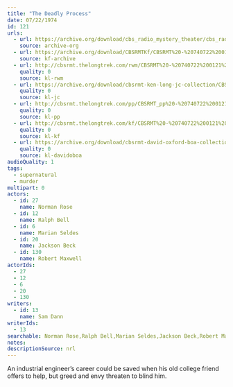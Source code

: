 ```yaml
---
title: "The Deadly Process"
date: 07/22/1974
id: 121
urls: 
  - url: https://archive.org/download/cbs_radio_mystery_theater/cbs_radio_mystery_theater-0101-0150.zip/cbs_radio_mystery_theater-0101-0150%2Fcbsrmt_0121_the_deadly_process.mp3
    source: archive-org
  - url: https://archive.org/download/CBSRMTKf/CBSRMT%20-%20740722%200121%20The%20Deadly%20Process_kf.mp3
    source: kf-archive
  - url: http://cbsrmt.thelongtrek.com/rwm/CBSRMT%20-%20740722%200121%20The%20Deadly%20Process_rwm.mp3
    quality: 0
    source: kl-rwm
  - url: https://archive.org/download/cbsrmt-ken-long-jc-collection/CBSRMT - 740722 0121 Deadly Process. vbr df buzz_jc.mp3
    quality: 0
    source: kl-jc
  - url: http://cbsrmt.thelongtrek.com/pp/CBSRMT_pp%20-%20740722%200121%20The%20Deadly%20Process.mp3
    quality: 0
    source: kl-pp
  - url: http://cbsrmt.thelongtrek.com/kf/CBSRMT%20-%20740722%200121%20The%20Deadly%20Process_kf.mp3
    quality: 0
    source: kl-kf
  - url: https://archive.org/download/cbsrmt-david-oxford-boa-collection/CBSRMT-740722-0121-The-Deadly-Process-(64-44)_kf-{BoA}.mp3
    quality: 0
    source: kl-davidoboa
audioQuality: 1
tags: 
  - supernatural
  - murder
multipart: 0
actors:  
  - id: 27
    name: Norman Rose  
  - id: 12
    name: Ralph Bell  
  - id: 6
    name: Marian Seldes  
  - id: 20
    name: Jackson Beck  
  - id: 130
    name: Robert Maxwell
actorIds:  
  - 27  
  - 12  
  - 6  
  - 20  
  - 130
writers:  
  - id: 13
    name: Sam Dann
writerIds:  
  - 13
searchable: Norman Rose,Ralph Bell,Marian Seldes,Jackson Beck,Robert Maxwell Sam Dann
notes: 
descriptionSource: nrl
---
```

An industrial engineer’s career could be saved when his old college friend offers to help, but greed and envy threaten to blind him.